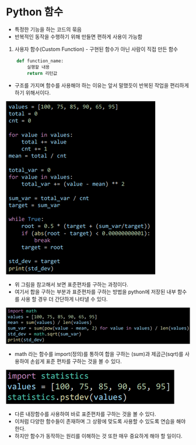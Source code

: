 # Python 함수
  - 특정한 기능을 하는 코드의 묶음
  - 반복적인 동작을 수행하기 위해 만들면 편하게 사용이 가능함
  1. 사용자 함수(Custom Function)
    - 구현된 함수가 아닌 사람이 직접 만든 함수
```python
    def function_name:
        실행할 내용
        return 리턴값
```
   - 구조를 가지며 함수를 사용해야 하는 이유는 앞서 말했듯이 반복된 작업을 편리하게 하기 위해서이다.

   ![1](images/1.PNG)
   
   - 위 그림을 참고해서 보면 표준편차를 구하는 과정이다.
   - 여기서 합을 구하는 부분과 표준편차를 구하는 방법을 python에 저장된 내부 함수를 사용 할 경우 더 간단하게 나타낼 수 있다.

   ![2](images/2.PNG)

   - math 라는 함수를 import(정의)를 통하여 합을 구하는 (sum)과 제곱근(sqrt)를 사용하여 손쉽게 표준 편차를 구하는 것을 볼 수 있다.

   ![3](images/3.PNG)

   - 다른 내장함수를 사용하여 바로 표준편차를 구하는 것을 볼 수 있다.
   - 이처럼 다양한 함수들이 존재하며 그 상황에 맞도록 사용할 수 있도록 연습을 해야한다.
   - 하지만 함수가 동작하는 원리를 이해하는 것 또한 매우 중요하게 해야 할 일이다.